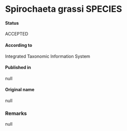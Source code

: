 Spirochaeta grassi SPECIES
=======

#### Status
ACCEPTED

#### According to
Integrated Taxonomic Information System

#### Published in
null

#### Original name
null

### Remarks
null